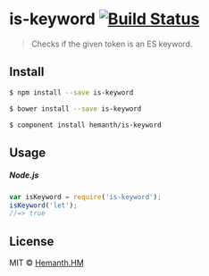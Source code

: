 # is-keyword [![Build Status](https://travis-ci.org/hemanth/is-keyword.svg?branch=master)](https://travis-ci.org/hemanth/is-keyword)

> Checks if the given token is an ES keyword.

## Install

```sh
$ npm install --save is-keyword
```

```sh
$ bower install --save is-keyword
```

```sh
$ component install hemanth/is-keyword
```


## Usage

##### Node.js

```js
var isKeyword = require('is-keyword');
isKeyword('let');
//=> true
```

## License

MIT © [Hemanth.HM](http://h3manth.com)
